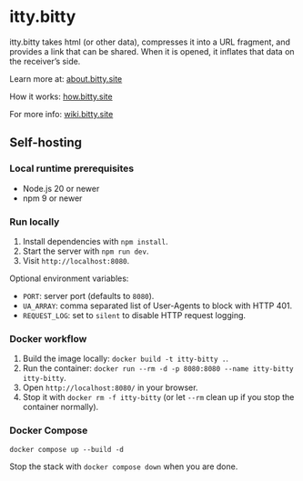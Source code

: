 # itty.bitty

itty.bitty takes html (or other data), compresses it into a URL fragment, and provides a link that can be shared. When it is opened, it inflates that data on the receiver’s side.

Learn more at: [about.bitty.site](http://about.bitty.site)

How it works: [how.bitty.site](http://how.bitty.site)

For more info: [wiki.bitty.site](https://github.com/alcor/itty-bitty/wiki/)

## Self-hosting

### Local runtime prerequisites
- Node.js 20 or newer
- npm 9 or newer

### Run locally
1. Install dependencies with `npm install`.
2. Start the server with `npm run dev`.
3. Visit `http://localhost:8080`.

Optional environment variables:
- `PORT`: server port (defaults to `8080`).
- `UA_ARRAY`: comma separated list of User-Agents to block with HTTP 401.
- `REQUEST_LOG`: set to `silent` to disable HTTP request logging.

### Docker workflow
1. Build the image locally: `docker build -t itty-bitty .`.
2. Run the container: `docker run --rm -d -p 8080:8080 --name itty-bitty itty-bitty`.
3. Open `http://localhost:8080/` in your browser.
4. Stop it with `docker rm -f itty-bitty` (or let `--rm` clean up if you stop the container normally).

### Docker Compose
```
docker compose up --build -d
```
Stop the stack with `docker compose down` when you are done.
